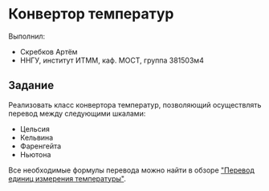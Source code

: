 # Конвертор температур

Выполнил:

 - Скребков Артём
 - ННГУ, институт ИТММ, каф. МОСТ, группа 381503м4

## Задание

Реализовать класс конвертора температур, позволяющий осуществлять перевод между следующими шкалами:

 - Цельсия
 - Кельвина
 - Фаренгейта
 - Ньютона

Все необходимые формулы перевода можно найти в обзоре
["Перевод единиц измерения температуры"][link].

<!-- LINKS -->

[link]: http://tehtab.ru/Guide/GuideUnitsAlphabets/GuideUnitsAlphabets/TemperatureGrades/TemperatureGradesRankinFarenheitCelciusKelvinRomerReamure/
